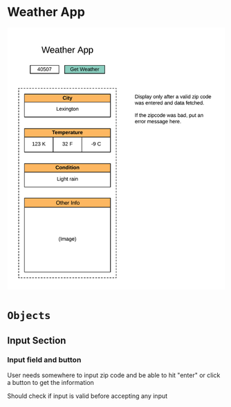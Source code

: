 # Weather App

![Wireframe](img/weather-app.png)

# `Objects`

## Input Section

### Input field and button

User needs somewhere to input zip code and be able to hit "enter" or click a button to get the information

Should check if input is valid before accepting any input